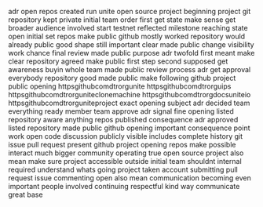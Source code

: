 adr open repos created run unite open source project beginning project git repository kept private initial team order first get state make sense get broader audience involved start testnet reflected milestone reaching state open initial set repos make public github mostly worked repository would already public good shape still important clear made public change visibility work chance final review made public purpose adr twofold first meant make clear repository agreed make public first step second supposed get awareness buyin whole team made public review process adr get approval everybody repository good made public make following github project public opening httpsgithubcomdtrorgunite httpsgithubcomdtrorguips httpsgithubcomdtrorguniteclonemachine httpsgithubcomdtrorgdocsuniteio httpsgithubcomdtrorguniteproject exact opening subject adr decided team everything ready member team approve adr signal fine opening listed repository aware anything repos published consequence adr approved listed repository made public github opening important consequence point work open code discussion publicly visible includes complete history git issue pull request present github project opening repos make possible interact much bigger community operating true open source project also mean make sure project accessible outside initial team shouldnt internal required understand whats going project taken account submitting pull request issue commenting open also mean communication becoming even important people involved continuing respectful kind way communicate great base